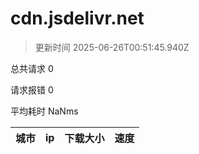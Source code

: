 
  # cdn.jsdelivr.net

  > 更新时间 2025-06-26T00:51:45.940Z
  
  总共请求 0

  请求报错 0

  平均耗时 NaNms

|城市|ip|下载大小|速度|
|-----|----------|---|---|

  